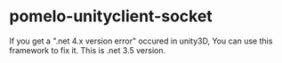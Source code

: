 # pomelo-unityclient-socket
If you get a ".net 4.x version error" occured in unity3D, You can use this framework to fix it. This is .net 3.5 version.
